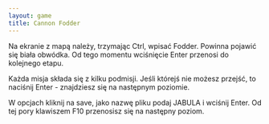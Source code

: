 ```yaml
---
layout: game
title: Cannon Fodder
---
```


Na ekranie z mapą należy, trzymając Ctrl, wpisać Fodder. Powinna
pojawić się biała obwódka. Od tego momentu wciśnięcie Enter 
przenosi
do kolejnego etapu.

Każda misja składa się z kilku podmisji. Jeśli którejś nie możesz 
przejść,
to naciśnij Enter - znajdziesz się na następnym poziomie.

W opcjach kliknij na save, jako nazwę pliku podaj JABULA i wciśnij 
Enter.
Od tej pory klawiszem F10 przenosisz się na następny poziom.
